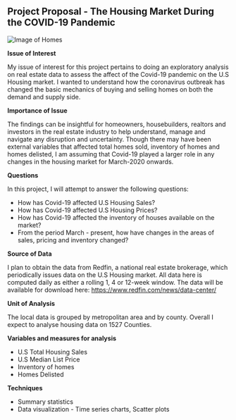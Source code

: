 ## **Project Proposal - The Housing Market During the COVID-19 Pandemic**

![Image of Homes](https://github.com/mishaisran/DATA-690-WANG/blob/master/Project%20Proposal/Images/photo-1524813686514-a57563d77965.jpg)

**Issue of Interest**

My issue of interest for this project pertains to doing an exploratory analysis on real estate data to assess the affect of the Covid-19 pandemic on the U.S Housing market. 
I wanted to understand how the coronavirus outbreak has changed the basic mechanics of buying and selling homes on both the demand and supply side.

**Importance of Issue**

The findings can be insightful for homeowners, housebuilders, realtors and investors in the real estate industry to help understand, manage and navigate any disruption and 
uncertainty. Though there may have been external variables that affected total homes sold, inventory of homes and homes delisted, I am assuming that Covid-19 played a larger
role in any changes in the housing market for March-2020 onwards.


**Questions**

In this project, I will attempt to answer the following questions:
- How has Covid-19 affected U.S Housing Sales?
- How has Covid-19 affected U.S Housing Prices?
- How has Covid-19 affected the inventory of houses available on the market?
- From the period March - present, how have changes in the areas of sales, pricing and inventory changed?

**Source of Data**

I plan to obtain the data from Redfin, a national real estate brokerage, which periodically issues data on the U.S Housing market. All data here is computed daily as either
a rolling 1, 4 or 12-week window. The data will be available for download here: https://www.redfin.com/news/data-center/

**Unit of Analysis**

The local data is grouped by metropolitan area and by county. Overall I expect to analyse housing data on 1527 Counties.

**Variables and measures for analysis**

- U.S Total Housing Sales
- U.S Median List Price
- Inventory of homes
- Homes Delisted

**Techniques**
- Summary statistics
- Data visualization - Time series charts, Scatter plots
